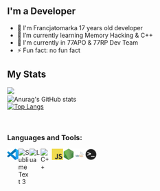## I'm a Developer

- 🔭 I'm Francjatomarka 17 years old developer
- 🌱 I’m currently learning Memory Hacking & C++
- 👯 I'm currently in 77APO & 77RP Dev Team
- ⚡ Fun fact: no fun fact

## My Stats
![](https://komarev.com/ghpvc/?username=Francjatomarka&style=flat-square&color=blueviolet)
<br />
![Anurag's GitHub stats](https://github-readme-stats.vercel.app/api?username=Francjatomarka&show_icons=true&theme=material-palenight)
<br />
[![Top Langs](https://github-readme-stats.vercel.app/api/top-langs/?username=Francjatomarka)](https://github.com/anuraghazra/github-readme-stats)

<br />

### Languages and Tools:
<img align="left" alt="Visual Studio Code" width="26px" src="https://raw.githubusercontent.com/github/explore/80688e429a7d4ef2fca1e82350fe8e3517d3494d/topics/visual-studio-code/visual-studio-code.png" />
<img align="left" alt="Sublime Text 3" width="26px" src="https://upload.wikimedia.org/wikipedia/en/d/d2/Sublime_Text_3_logo.png" />
<img align="left" alt="Lua" width="26px" src="https://upload.wikimedia.org/wikipedia/commons/c/cf/Lua-Logo.svg" />
<img align="left" alt="C++" width="26px" src="https://w7.pngwing.com/pngs/889/976/png-transparent-the-c-programming-language-computer-programming-programming-miscellaneous-blue-computer.png" />

<img align="left" alt="JavaScript" width="26px" src="https://raw.githubusercontent.com/github/explore/80688e429a7d4ef2fca1e82350fe8e3517d3494d/topics/javascript/javascript.png" />
<img align="left" alt="Node.js" width="26px" src="https://raw.githubusercontent.com/github/explore/80688e429a7d4ef2fca1e82350fe8e3517d3494d/topics/nodejs/nodejs.png" />
<img align="left" alt="MySQL" width="26px" src="https://raw.githubusercontent.com/github/explore/80688e429a7d4ef2fca1e82350fe8e3517d3494d/topics/mysql/mysql.png" />
<img align="left" alt="Terminal" width="26px" src="https://raw.githubusercontent.com/github/explore/80688e429a7d4ef2fca1e82350fe8e3517d3494d/topics/terminal/terminal.png" />
